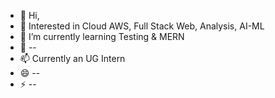 - 👋 Hi,
- 👀 Interested in Cloud AWS, Full Stack Web, Analysis, AI-ML
- 🌱 I’m currently learning Testing & MERN
- 💞️ --
- 📫 Currently an UG Intern
- 😄 --
- ⚡ --

<!---
varundubey16/varundubey16 is a ✨ special ✨ repository because its `README.md` (this file) appears on your GitHub profile.
You can click the Preview link to take a look at your changes.
--->
